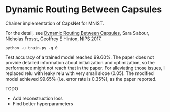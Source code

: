 # Dynamic Routing Between Capsules

Chainer implementation of CapsNet for MNIST.

For the detail, see [Dynamic Routing Between Capsules](https://arxiv.org/pdf/1710.09829.pdf), Sara Sabour, Nicholas Frosst, Geoffrey E Hinton, NIPS 2017.

```
python -u train.py -g 0
```

Test accuracy of a trained model reached 99.60%.
The paper does not provide detailed information about initialization and optimization, so the performance might not reach that in the paper. For alleviating those issues, I replaced relu with leaky relu with very small slope (0.05). The modified model achieved 99.65% (i.e. error rate is 0.35%), as the paper reported.

TODO

- Add reconstruction loss
- Find better hyperparameters
